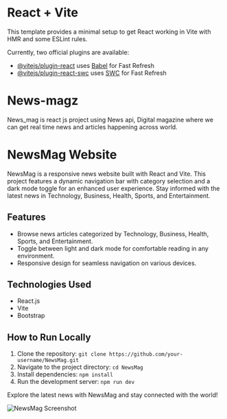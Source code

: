 
# React + Vite

This template provides a minimal setup to get React working in Vite with HMR and some ESLint rules.

Currently, two official plugins are available:

- [@vitejs/plugin-react](https://github.com/vitejs/vite-plugin-react/blob/main/packages/plugin-react/README.md) uses [Babel](https://babeljs.io/) for Fast Refresh
- [@vitejs/plugin-react-swc](https://github.com/vitejs/vite-plugin-react-swc) uses [SWC](https://swc.rs/) for Fast Refresh

# News-magz
News_mag is react js project using News api,  Digital magazine where we can get real time news and articles happening across world.  

# NewsMag Website

NewsMag is a responsive news website built with React and Vite. This project features a dynamic navigation bar with category selection and a dark mode toggle for an enhanced user experience. Stay informed with the latest news in Technology, Business, Health, Sports, and Entertainment.

## Features

- Browse news articles categorized by Technology, Business, Health, Sports, and Entertainment.
- Toggle between light and dark mode for comfortable reading in any environment.
- Responsive design for seamless navigation on various devices.

## Technologies Used

- React.js
- Vite
- Bootstrap

## How to Run Locally

1. Clone the repository: `git clone https://github.com/your-username/NewsMag.git`
2. Navigate to the project directory: `cd NewsMag`
3. Install dependencies: `npm install`
4. Run the development server: `npm run dev`

Explore the latest news with NewsMag and stay connected with the world!

![NewsMag Screenshot](url_to_screenshot_image)


